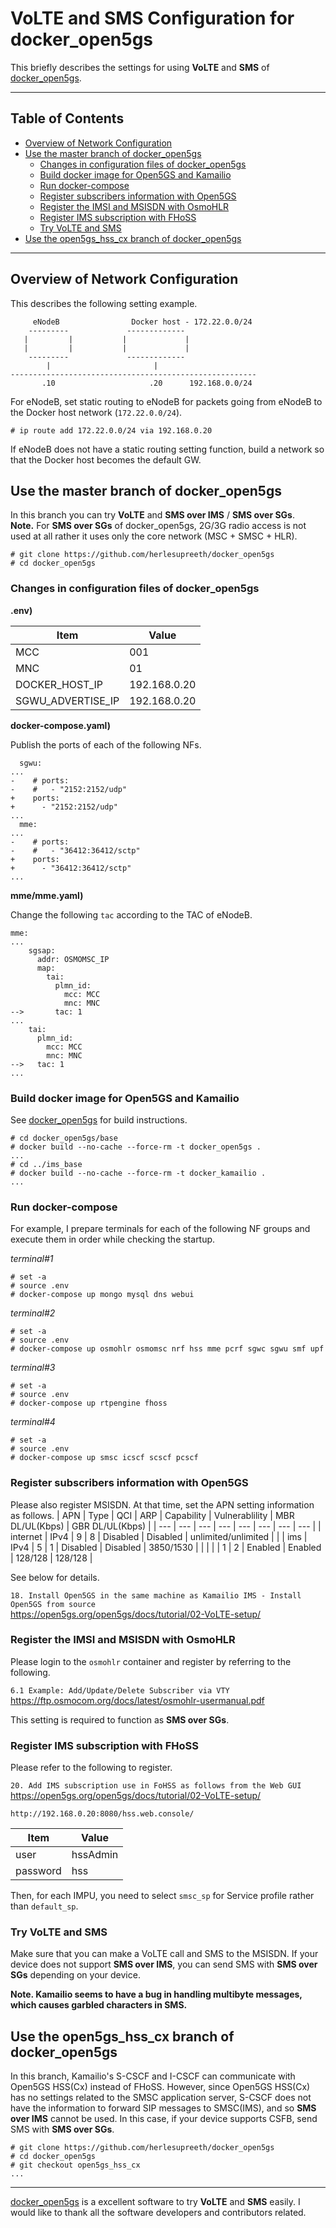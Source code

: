 # VoLTE and SMS Configuration for docker_open5gs
This briefly describes the settings for using **VoLTE** and **SMS** of [docker_open5gs](https://github.com/herlesupreeth/docker_open5gs).

---
<h2 id="toc">Table of Contents</h2>

- [Overview of Network Configuration](#overview)
- [Use the master branch of docker_open5gs](#branch_master)
  - [Changes in configuration files of docker_open5gs](#change_config)
  - [Build docker image for Open5GS and Kamailio](#build)
  - [Run docker-compose](#run)
  - [Register subscribers information with Open5GS](#register_open5gs)
  - [Register the IMSI and MSISDN with OsmoHLR](#register_osmocom)
  - [Register IMS subscription with FHoSS](#register_fhoss)
  - [Try VoLTE and SMS](#try)
- [Use the open5gs_hss_cx branch of docker_open5gs](#branch_open5gs)
---

<h2 id="overview">Overview of Network Configuration</h2>

This describes the following setting example.
```
     eNodeB                Docker host - 172.22.0.0/24
    ---------             -------------
   |         |           |             |
   |         |           |             |
    ---------             -------------
        |                       |
-------------------------------------------------------
       .10                     .20      192.168.0.0/24
```
For eNodeB, set static routing to eNodeB for packets going from eNodeB to the Docker host network (`172.22.0.0/24`).
```
# ip route add 172.22.0.0/24 via 192.168.0.20
```
If eNodeB does not have a static routing setting function, build a network so that the Docker host becomes the default GW.

<h2 id="branch_master">Use the master branch of docker_open5gs</h2>

In this branch you can try **VoLTE** and **SMS over IMS** / **SMS over SGs**.   
**Note.** For **SMS over SGs** of docker_open5gs, 2G/3G radio access is not used at all rather it uses only the core network (MSC + SMSC + HLR).
```
# git clone https://github.com/herlesupreeth/docker_open5gs
# cd docker_open5gs
```

<h3 id="change_config">Changes in configuration files of docker_open5gs</h3>

**.env)**

| Item | Value |
| --- | --- |
| MCC | 001 |
| MNC | 01 |
| DOCKER_HOST_IP | 192.168.0.20 |
| SGWU_ADVERTISE_IP | 192.168.0.20 |

**docker-compose.yaml)**

Publish the ports of each of the following NFs.
```
  sgwu:
...
-    # ports:
-    #   - "2152:2152/udp"
+    ports:
+      - "2152:2152/udp"
...
  mme:
...
-    # ports:
-    #   - "36412:36412/sctp"
+    ports:
+      - "36412:36412/sctp"
...
```

**mme/mme.yaml)**

Change the following `tac` according to the TAC of eNodeB.
```
mme:
...
    sgsap:
      addr: OSMOMSC_IP
      map:
        tai:
          plmn_id:
            mcc: MCC
            mnc: MNC
-->       tac: 1
...
    tai:
      plmn_id:
        mcc: MCC
        mnc: MNC
-->   tac: 1
...
```

<h3 id="build">Build docker image for Open5GS and Kamailio</h3>

See [docker_open5gs](https://github.com/herlesupreeth/docker_open5gs) for build instructions.
```
# cd docker_open5gs/base
# docker build --no-cache --force-rm -t docker_open5gs .
...
# cd ../ims_base
# docker build --no-cache --force-rm -t docker_kamailio .
...
```

<h3 id="run">Run docker-compose</h3>

For example, I prepare terminals for each of the following NF groups and execute them in order while checking the startup.

*terminal#1*
```
# set -a
# source .env
# docker-compose up mongo mysql dns webui
```
*terminal#2*
```
# set -a
# source .env
# docker-compose up osmohlr osmomsc nrf hss mme pcrf sgwc sgwu smf upf
```
*terminal#3*
```
# set -a
# source .env
# docker-compose up rtpengine fhoss
```
*terminal#4*
```
# set -a
# source .env
# docker-compose up smsc icscf scscf pcscf
```

<h3 id="register_open5gs">Register subscribers information with Open5GS</h3>

Please also register MSISDN. At that time, set the APN setting information as follows.
| APN | Type | QCI | ARP | Capability | Vulnerablility | MBR DL/UL(Kbps) | GBR DL/UL(Kbps) |
| --- | --- | --- | --- | --- | --- | --- | --- |
| internet | IPv4 | 9 | 8 | Disabled | Disabled | unlimited/unlimited | |
| ims | IPv4 | 5 | 1 | Disabled | Disabled | 3850/1530 | |
| | | 1 | 2 | Enabled | Enabled | 128/128 | 128/128 |

See below for details.

`18. Install Open5GS in the same machine as Kamailio IMS - Install Open5GS from source`  
https://open5gs.org/open5gs/docs/tutorial/02-VoLTE-setup/

<h3 id="register_osmocom">Register the IMSI and MSISDN with OsmoHLR</h3>

Please login to the `osmohlr` container and register by referring to the following.

`6.1 Example: Add/Update/Delete Subscriber via VTY`  
https://ftp.osmocom.org/docs/latest/osmohlr-usermanual.pdf

This setting is required to function as **SMS over SGs**.

<h3 id="register_fhoss">Register IMS subscription with FHoSS</h3>

Please refer to the following to register.

`20. Add IMS subscription use in FoHSS as follows from the Web GUI`  
https://open5gs.org/open5gs/docs/tutorial/02-VoLTE-setup/

```
http://192.168.0.20:8080/hss.web.console/
```
| Item | Value |
| --- | --- |
| user | hssAdmin |
| password | hss |

Then, for each IMPU, you need to select `smsc_sp` for Service profile rather than `default_sp`.

<h3 id="try">Try VoLTE and SMS</h3>

Make sure that you can make a VoLTE call and SMS to the MSISDN. If your device does not support **SMS over IMS**, you can send SMS with **SMS over SGs** depending on your device.

**Note. Kamailio seems to have a bug in handling multibyte messages, which causes garbled characters in SMS.**

<h2 id="branch_open5gs">Use the open5gs_hss_cx branch of docker_open5gs</h2>

In this branch, Kamailio's S-CSCF and I-CSCF can communicate with Open5GS HSS(Cx) instead of FHoSS. However, since Open5GS HSS(Cx) has no settings related to the SMSC application server, S-CSCF does not have the information to forward SIP messages to SMSC(IMS), and so **SMS over IMS** cannot be used. In this case, if your device supports CSFB, send SMS with **SMS over SGs**.
```
# git clone https://github.com/herlesupreeth/docker_open5gs
# cd docker_open5gs
# git checkout open5gs_hss_cx
...
```

---

[docker_open5gs](https://github.com/herlesupreeth/docker_open5gs) is a excellent software to try **VoLTE** and **SMS** easily. I would like to thank all the software developers and contributors related.
